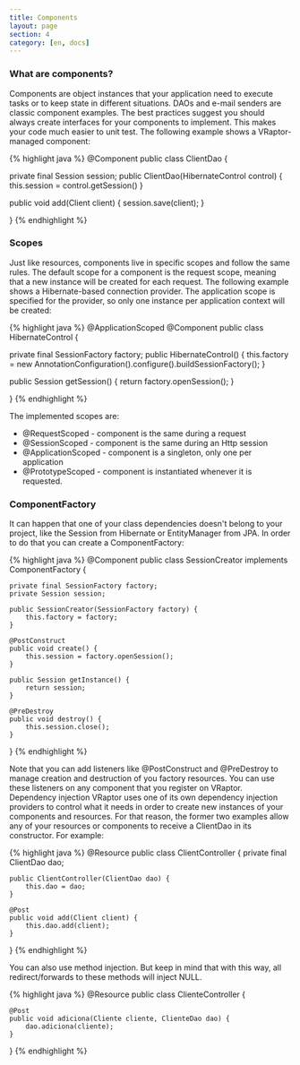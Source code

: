 ```yaml
---
title: Components
layout: page
section: 4
category: [en, docs]
---
```


<h3>What are components?</h3>

Components are object instances that your application need to execute tasks or to keep state in different situations.
DAOs and e-mail senders are classic component examples.
The best practices suggest you should always create interfaces for your components to implement. This makes your code much easier to unit test.
The following example shows a VRaptor-managed component:

{% highlight java %}
@Component
public class ClientDao {

  private final Session session;
  public ClientDao(HibernateControl control) {
      this.session = control.getSession()
  }
  
  public void add(Client client) {
    session.save(client);
  }
  
}
{% endhighlight %}

<h3>Scopes</h3>

Just like resources, components live in specific scopes and follow the same rules. The default scope for a component is the request scope, meaning that a new instance will be created for each request.
The following example shows a Hibernate-based connection provider. The application scope is specified for the provider, so only one instance per application context will be created:

{% highlight java %}
@ApplicationScoped
@Component
public class HibernateControl {

  private final SessionFactory factory;
  public HibernateControl() {
      this.factory = new AnnotationConfiguration().configure().buildSessionFactory();
  }
  
  public Session getSession() {
      return factory.openSession();
  }
  
}
{% endhighlight %}

The implemented scopes are:

<ul>
	<li>@RequestScoped - component is the same during a request</li>
	<li>@SessionScoped - component is the same during an Http session</li>
	<li>@ApplicationScoped - component is a singleton, only one per application</li>
	<li>@PrototypeScoped - component is instantiated whenever it is requested.</li>
</ul>

<h3>ComponentFactory</h3>

It can happen that one of your class dependencies doesn't belong to your project, like the Session from Hibernate or EntityManager from JPA.
In order to do that you can create a ComponentFactory:

{% highlight java %}
@Component
public class SessionCreator implements ComponentFactory<Session> {

    private final SessionFactory factory;
    private Session session;

    public SessionCreator(SessionFactory factory) {
        this.factory = factory;
    }

    @PostConstruct
    public void create() {
        this.session = factory.openSession();
    }

    public Session getInstance() {
        return session;
    }

    @PreDestroy
    public void destroy() {
        this.session.close();
    }

}
{% endhighlight %}

Note that you can add listeners like @PostConstruct and @PreDestroy to manage creation and destruction of you factory resources. You can use these listeners on any component that you register on VRaptor.
Dependency injection
VRaptor uses one of its own dependency injection providers to control what it needs in order to create new instances of your components and resources.
For that reason, the former two examples allow any of your resources or components to receive a ClientDao in its constructor. For example:

{% highlight java %}
@Resource
public class ClientController {
    private final ClientDao dao;
    
    public ClientController(ClientDao dao) {
        this.dao = dao;
    }

    @Post
    public void add(Client client) {
        this.dao.add(client);
    }
    
}
{% endhighlight %}

You can also use method injection. But keep in mind that with this way, all redirect/forwards to these methods will inject NULL.

{% highlight java %}
@Resource
public class ClienteController {

    @Post
    public void adiciona(Cliente cliente, ClienteDao dao) {
        dao.adiciona(cliente);
    }
}
{% endhighlight %}

